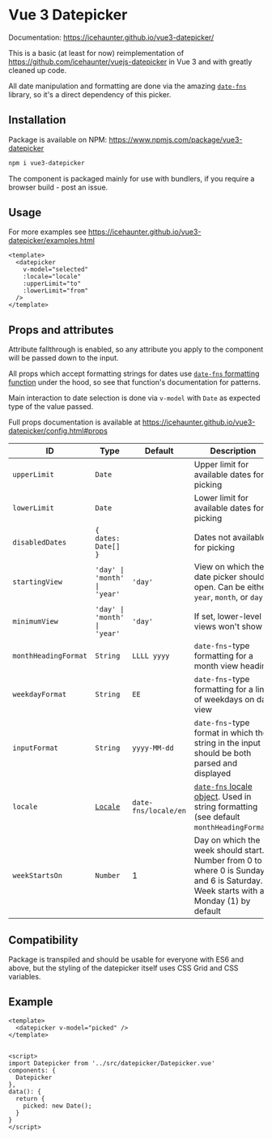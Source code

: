 # Vue 3 Datepicker

Documentation: https://icehaunter.github.io/vue3-datepicker/

This is a basic (at least for now) reimplementation of https://github.com/icehaunter/vuejs-datepicker in Vue 3 and with greatly cleaned up code.

All date manipulation and formatting are done via the amazing [`date-fns`](https://date-fns.org/) library, so it's a direct dependency of this picker.

## Installation

Package is available on NPM: https://www.npmjs.com/package/vue3-datepicker

```sh
npm i vue3-datepicker
```

The component is packaged mainly for use with bundlers, if you require a browser build - post an issue.

## Usage

For more examples see https://icehaunter.github.io/vue3-datepicker/examples.html

```vue
<template>
  <datepicker
    v-model="selected"
    :locale="locale"
    :upperLimit="to"
    :lowerLimit="from"
  />
</template>
```

## Props and attributes
Attribute fallthrough is enabled, so any attribute you apply to the component will be passed down to the input.

All props which accept formatting strings for dates use [`date-fns` formatting function](https://date-fns.org/docs/format) under the hood, so see that function's documentation for patterns.

Main interaction to date selection is done via `v-model` with `Date` as expected type of the value passed.

Full props documentation is available at https://icehaunter.github.io/vue3-datepicker/config.html#props

|ID|Type|Default|Description
|---|---|---|---|
|`upperLimit`|`Date`||Upper limit for available dates for picking|
|`lowerLimit`|`Date`||Lower limit for available dates for picking|
|`disabledDates`|`{ dates: Date[] }`||Dates not available for picking|
|`startingView`| `'day' \| 'month' \| 'year'` | `'day'` |View on which the date picker should open. Can be either `year`, `month`, or `day` |
|`minimumView`| `'day' \| 'month' \| 'year'` | `'day'` |If set, lower-level views won't show |
| `monthHeadingFormat` | `String` | `LLLL yyyy` | `date-fns`-type formatting for a month view heading
| `weekdayFormat` | `String` | `EE` | `date-fns`-type formatting for a line of weekdays on day view
| `inputFormat` | `String` | `yyyy-MM-dd` | `date-fns`-type format in which the string in the input should be both parsed and displayed |
| `locale` | [`Locale`](https://date-fns.org/v2.16.1/docs/I18n#usage) | `date-fns/locale/en` | [`date-fns` locale object](https://date-fns.org/v2.16.1/docs/I18n#usage). Used in string formatting (see default `monthHeadingFormat`)
| `weekStartsOn` | `Number` | 1 | Day on which the week should start. Number from 0 to 6, where 0 is Sunday and 6 is Saturday. Week starts with a Monday (1) by default |

## Compatibility

Package is transpiled and should be usable for everyone with ES6 and above, but the styling of the datepicker itself uses CSS Grid and CSS variables.


## Example
```
<template>
  <datepicker v-model="picked" />
</template>


<script>
import Datepicker from '../src/datepicker/Datepicker.vue'
components: {
  Datepicker
},
data(): {
  return {
    picked: new Date();
  }
}
</script>
```
